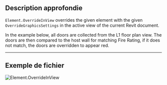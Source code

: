 ## Description approfondie
`Element.OverrideInView` overrides the given element with the given `OverrideGraphicsSettings` in the active view of the current Revit document.

In the example below, all doors are collected from the L1 floor plan view. The doors are then compared to the host wall for matching Fire Rating, if it does not match, the doors are overridden to appear red.
___
## Exemple de fichier

![Element.OverrideInView](./Revit.Elements.Element.OverrideInView_img.jpg)
